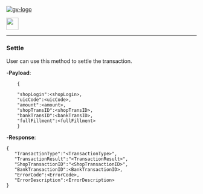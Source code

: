 [![gv-logo](img/logo.png)](http://www.greenvulcanotechnologies.com)

[<img src="img/index.png" width="32">](index.md)

----
### Settle
User can use this method to settle the transaction.

-**Payload**:

```
    {

    "shopLogin":<shopLogin>,
    "uicCode":<uicCode>,
    "amount":<amount>,
    "shopTransID":<shopTransID>,
    "bankTransID":<bankTransID>,
    "fullFillment":<fullFillment>
    }
```

-**Response**:

```
{
   "TransactionType":"<TransactionType>",
   "TransactionResult":"<TransactionResult>",
   "ShopTransactionID":"<ShopTransactionID>",
   "BankTransactionID":<BankTransactionID>,
   "ErrorCode":<ErrorCode>,
   "ErrorDescription":<ErrorDescription>
}
```
